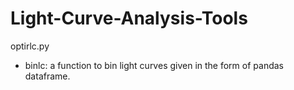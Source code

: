 # Light-Curve-Analysis-Tools

optirlc.py
  - binlc: a function to bin light curves given in the form of pandas dataframe.
